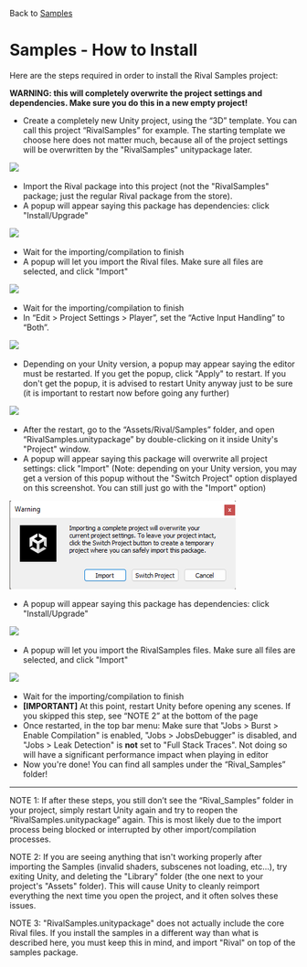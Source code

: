 Back to [Samples](../samples.md)

# Samples - How to Install

Here are the steps required in order to install the Rival Samples project:

**WARNING: this will completely overwrite the project settings and dependencies. Make sure you do this in a new empty project!**

* Create a completely new Unity project, using the “3D” template. You can call this project “RivalSamples” for example. The starting template we choose here does not matter much, because all of the project settings will be overwritten by the "RivalSamples" unitypackage later.

![](../Images/samples-install-createproject.png)

* Import the Rival package into this project (not the "RivalSamples" package; just the regular Rival package from the store).
* A popup will appear saying this package has dependencies: click "Install/Upgrade"

![](../Images/samples-install-dependencies.png)

* Wait for the importing/compilation to finish 
* A popup will let you import the Rival files. Make sure all files are selected, and click "Import"

![](../Images/samples-install-import-rival.png)

* Wait for the importing/compilation to finish 
* In “Edit > Project Settings > Player”, set the “Active Input Handling” to “Both”. 

![](../Images/samples-install-input-both.png)

* Depending on your Unity version, a popup may appear saying the editor must be restarted. If you get the popup, click "Apply" to restart. If you don't get the popup, it is advised to restart Unity anyway just to be sure (it is important to restart now before going any further)

![](../Images/samples-install-input-both-restart.png)

* After the restart, go to the “Assets/Rival/Samples” folder, and open “RivalSamples.unitypackage” by double-clicking on it inside Unity's "Project" window. 
* A popup will appear saying this package will overwrite all project settings: click "Import" (Note: depending on your Unity version, you may get a version of this popup without the "Switch Project" option displayed on this screenshot. You can still just go with the "Import" option)

![](../Images/samples-install-overwrite-settings-popup.png)

* A popup will appear saying this package has dependencies: click "Install/Upgrade"

![](../Images/samples-install-dependencies.png)

* A popup will let you import the RivalSamples files. Make sure all files are selected, and click "Import"

![](../Images/samples-install-import-rival-samples.png)

* Wait for the importing/compilation to finish 
* **[IMPORTANT]** At this point, restart Unity before opening any scenes. If you skipped this step, see “NOTE 2” at the bottom of the page
* Once restarted, in the top bar menu: Make sure that "Jobs > Burst > Enable Compilation" is enabled, "Jobs > JobsDebugger" is disabled, and "Jobs > Leak Detection" is **not** set to "Full Stack Traces". Not doing so will have a significant performance impact when playing in editor
* Now you're done! You can find all samples under the “Rival_Samples” folder!

------------------------------ 

NOTE 1: If after these steps, you still don’t see the “Rival_Samples” folder in your project, simply restart Unity again and try to reopen the “RivalSamples.unitypackage” again. This is most likely due to the import process being blocked or interrupted by other import/compilation processes.

NOTE 2: If you are seeing anything that isn't working properly after importing the Samples (invalid shaders, subscenes not loading, etc...), try exiting Unity, and deleting the "Library" folder (the one next to your project's "Assets" folder). This will cause Unity to cleanly reimport everything the next time you open the project, and it often solves these issues.

NOTE 3: "RivalSamples.unitypackage" does not actually include the core Rival files. If you install the samples in a different way than what is described here, you must keep this in mind, and import "Rival" on top of the samples package.